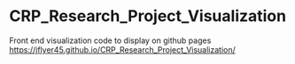 # CRP_Research_Project_Visualization
Front end visualization code to display on github pages
https://jflyer45.github.io/CRP_Research_Project_Visualization/

